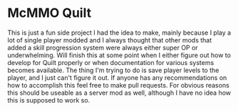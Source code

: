 # McMMO Quilt
This is just a fun side project I had the idea to make, mainly because I play a lot of single player modded and I always thought that other mods that added a skill progression system were always either super OP or underwhelming.  Will finish this at some point when I either figure out how to develop for Quilt properly or when documentation for various systems becomes available.  The thing I'm trying to do is save player levels to the player, and I just can't figure it out.  If anyone has any recommendations on how to accomplish this feel free to make pull requests.  For obvious reasons this should be useable as a server mod as well, although I have no idea how this is supposed to work so.
